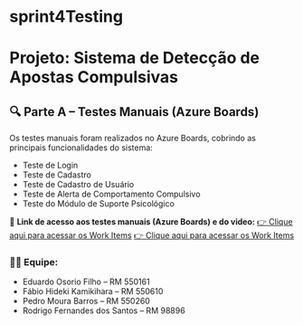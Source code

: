 # sprint4Testing

# Projeto: Sistema de Detecção de Apostas Compulsivas



## 🔍 Parte A – Testes Manuais (Azure Boards)
Os testes manuais foram realizados no Azure Boards, cobrindo as principais funcionalidades do sistema:
- Teste de Login
- Teste de Cadastro
- Teste de Cadastro de Usuário
- Teste de Alerta de Comportamento Compulsivo
- Teste do Módulo de Suporte Psicológico



📎 **Link de acesso aos testes manuais (Azure Boards) e do video:**
[👉 Clique aqui para acessar os Work Items](https://youtu.be/ert34pOf0jc)
[👉 Clique aqui para acessar os Work Items](https://dev.azure.com/RM550161/SPRINT4-TESTING/_workitems/recentlyupdated)


### 👨‍💻 Equipe:
 
- Eduardo Osorio Filho – RM 550161
- Fábio Hideki Kamikihara – RM 550610
- Pedro Moura Barros – RM 550260
- Rodrigo Fernandes dos Santos – RM 98896
 
